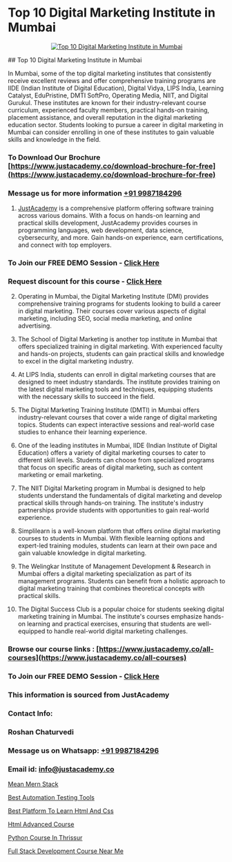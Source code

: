 # Top 10 Digital Marketing Institute in Mumbai

<p align="center">
  <a href="https://justacademy.co/course-detail/digital-marketing">
    <img src="https://justacademy.co/storage2/course_image/1676636720_course_image.webp" alt="Top 10 Digital Marketing Institute in Mumbai">
  </a>
</p>
## Top 10 Digital Marketing Institute in Mumbai

In Mumbai, some of the top digital marketing institutes that consistently receive excellent reviews and offer comprehensive training programs are IIDE (Indian Institute of Digital Education), Digital Vidya, LIPS India, Learning Catalyst, EduPristine, DMTI SoftPro, Operating Media, NIIT, and Digital Gurukul. These institutes are known for their industry-relevant course curriculum, experienced faculty members, practical hands-on training, placement assistance, and overall reputation in the digital marketing education sector. Students looking to pursue a career in digital marketing in Mumbai can consider enrolling in one of these institutes to gain valuable skills and knowledge in the field.
### To Download Our Brochure [https://www.justacademy.co/download-brochure-for-free](https://www.justacademy.co/download-brochure-for-free)
### Message us for more information [+91 9987184296](https://api.whatsapp.com/send?phone=919987184296)

1) [JustAcademy](https://justacademy.co) is a comprehensive platform offering software training across various domains. With a focus on hands-on learning and practical skills development, JustAcademy provides courses in programming languages, web development, data science, cybersecurity, and more. Gain hands-on experience, earn certifications, and connect with top employers.

### To Join our FREE DEMO Session - [Click Here](https://www.justacademy.co/register-for-course-demo/)
### Request discount for this course - [Click Here](https://justacademy.co/contact-us/)

2) Operating in Mumbai, the Digital Marketing Institute (DMI) provides comprehensive training programs for students looking to build a career in digital marketing. Their courses cover various aspects of digital marketing, including SEO, social media marketing, and online advertising.

3) The School of Digital Marketing is another top institute in Mumbai that offers specialized training in digital marketing. With experienced faculty and hands-on projects, students can gain practical skills and knowledge to excel in the digital marketing industry.

4) At LIPS India, students can enroll in digital marketing courses that are designed to meet industry standards. The institute provides training on the latest digital marketing tools and techniques, equipping students with the necessary skills to succeed in the field.

5) The Digital Marketing Training Institute (DMTI) in Mumbai offers industry-relevant courses that cover a wide range of digital marketing topics. Students can expect interactive sessions and real-world case studies to enhance their learning experience.

6) One of the leading institutes in Mumbai, IIDE (Indian Institute of Digital Education) offers a variety of digital marketing courses to cater to different skill levels. Students can choose from specialized programs that focus on specific areas of digital marketing, such as content marketing or email marketing.

7) The NIIT Digital Marketing program in Mumbai is designed to help students understand the fundamentals of digital marketing and develop practical skills through hands-on training. The institute's industry partnerships provide students with opportunities to gain real-world experience.

8) Simplilearn is a well-known platform that offers online digital marketing courses to students in Mumbai. With flexible learning options and expert-led training modules, students can learn at their own pace and gain valuable knowledge in digital marketing.

9) The Welingkar Institute of Management Development & Research in Mumbai offers a digital marketing specialization as part of its management programs. Students can benefit from a holistic approach to digital marketing training that combines theoretical concepts with practical skills.

10) The Digital Success Club is a popular choice for students seeking digital marketing training in Mumbai. The institute's courses emphasize hands-on learning and practical exercises, ensuring that students are well-equipped to handle real-world digital marketing challenges.

### Browse our course links : [https://www.justacademy.co/all-courses](https://www.justacademy.co/all-courses) 
### To Join our FREE DEMO Session - [Click Here](https://www.justacademy.co/register-for-course-demo)


### This information is sourced from JustAcademy
### Contact Info:
### Roshan Chaturvedi
### Message us on Whatsapp: [+91 9987184296](https://api.whatsapp.com/send?phone=919987184296)
### Email id: [info@justacademy.co](mailto:info@justacademy.co)
                
[Mean Mern Stack](https://www.linkedin.com/pulse/mean-mern-stack-justacademy-coimbatore-atmdc/)

[Best Automation Testing Tools](https://www.linkedin.com/pulse/best-automation-testing-tools-software-training-sunnyvale-hn04e?trackingId=Bu4de3A0UMixodFBFdv%2F4Q%3D%3D&lipi=urn%3Ali%3Apage%3Ad_flagship3_company_admin%3BgNIctfNSRRalW%2Bl%2FNV6xXQ%3D%3D)

[Best Platform To Learn Html And Css](https://medium.com/@mistersumit961/best-platform-to-learn-html-and-css-ebc77415fdb2)

[Html Advanced Course](https://medium.com/@mahi3106/html-advanced-course-b43fb739107b)

[Python Course In Thrissur](https://justacademyin.github.io/justacademy/python-course-in-thrissur)

[Full Stack Development Course Near Me](https://justacademyin.github.io/justacademy/full-stack-development-course-near-me)

